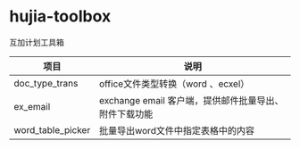 # hujia-toolbox

互加计划工具箱

|项目|说明|
|-|-|
|doc_type_trans|office文件类型转换（word 、ecxel）|
|ex_email|exchange email 客户端，提供邮件批量导出、附件下载功能|
|word_table_picker|批量导出word文件中指定表格中的内容|



## 